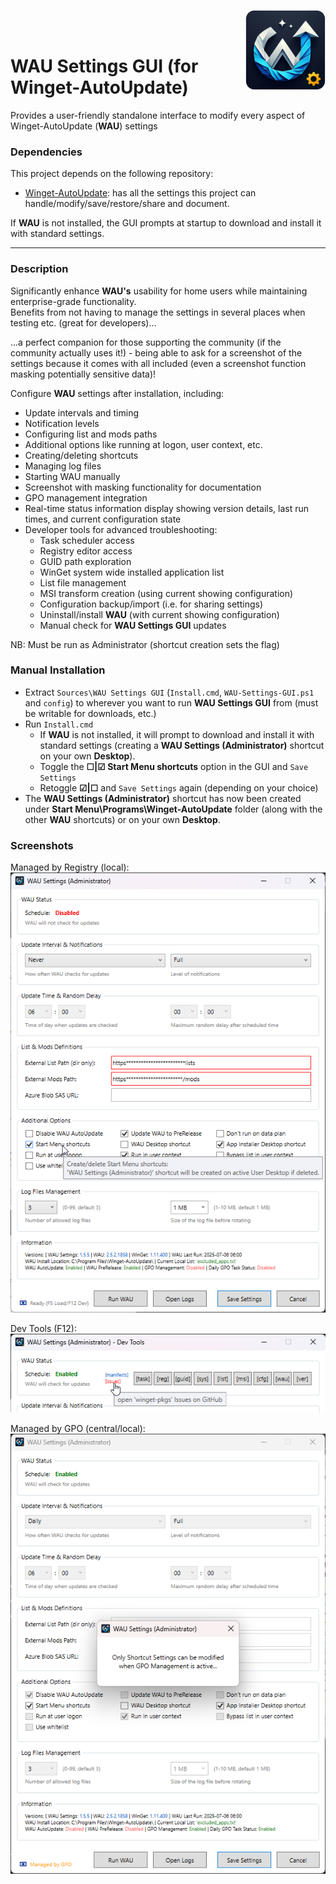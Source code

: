 <img src="Sources/assets/WAU%20Settings%20GUI.png" alt="WAU Settings GUI" width="128" align="right"><br><br>

# WAU Settings GUI (for Winget-AutoUpdate)

Provides a user-friendly standalone interface to modify every aspect of Winget-AutoUpdate (**WAU**) settings

### Dependencies
This project depends on the following repository:
- [Winget-AutoUpdate](https://github.com/Romanitho/Winget-AutoUpdate): has all the settings this project can handle/modify/save/restore/share and document.

If **WAU** is not installed, the GUI prompts at startup to download and install it with standard settings.

---

### Description
Significantly enhance **WAU's** usability for home users while maintaining enterprise-grade functionality.<br>
Benefits from not having to manage the settings in several places when testing etc. (great for developers)...

...a perfect companion for those supporting the community (if the community actually uses it!) - being able to ask for a screenshot of the settings because it comes with all included (even a screenshot function masking potentially sensitive data)!

Configure **WAU** settings after installation, including:
- Update intervals and timing
- Notification levels
- Configuring list and mods paths
- Additional options like running at logon, user context, etc.
- Creating/deleting shortcuts
- Managing log files
- Starting WAU manually
- Screenshot with masking functionality for documentation
- GPO management integration
- Real-time status information display showing version details, last run times, and current configuration state
- Developer tools for advanced troubleshooting:
  - Task scheduler access
  - Registry editor access
  - GUID path exploration
  - WinGet system wide installed application list
  - List file management
  - MSI transform creation (using current showing configuration)
  - Configuration backup/import (i.e. for sharing settings)
  - Uninstall/install **WAU** (with current showing configuration)
  - Manual check for **WAU Settings GUI** updates

NB: Must be run as Administrator (shortcut creation sets the flag)

### Manual Installation
- Extract `Sources\WAU Settings GUI` (`Install.cmd`, `WAU-Settings-GUI.ps1` and `config`) to wherever you want to run **WAU Settings GUI** from (must be writable for downloads, etc.)
- Run `Install.cmd`
  - If **WAU** is not installed, it will prompt to download and install it with standard settings (creating a **WAU Settings (Administrator)** shortcut on your own **Desktop**).
  - Toggle the **☐|☑ Start Menu shortcuts** option in the GUI and `Save Settings`
  - Retoggle **☑|☐** and `Save Settings` again (depending on your choice)
- The **WAU Settings (Administrator)** shortcut has now been created under **Start Menu\Programs\Winget-AutoUpdate** folder (along with the other **WAU** shortcuts) or on your own **Desktop**.

### Screenshots
Managed by Registry (local):  
![image](Sources/assets/Screenshot_Local.png)

Dev Tools (F12):  
![image](Sources/assets/Screenshot_F12.png)

Managed by GPO (central/local):  
![image](Sources/assets/Screenshot_GPO.png)


